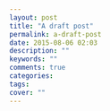 ```yaml
---
layout: post
title: "A draft post"
permalink: a-draft-post
date: 2015-08-06 02:03
description: ""
keywords: ""
comments: true
categories:
tags:
cover: ""
---
```

